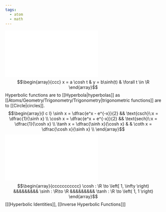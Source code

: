 ```yaml
---
tags:
  - atom
  - math
---
```

![300|center](hyperbola.excalidraw.md)
$$\begin{array}{ccc}
	x = a \cosh t & y = b\sinh(t) & \forall t \in \R
\end{array}$$
Hyperbolic functions are to [[Hyperbola|hyperbolas]] as [[Atoms/Geometry/Trigonometry/Trigonometry|trigonometric functions]] are to [[Circle|circles]].
$$\begin{array}{l c l}
	\sinh x = \dfrac{e^x - e^{-x}}{2} &&
	\text{csch}\:x = \dfrac{1}{\sinh x}
	\\
	\cosh x = \dfrac{e^x + e^{-x}}{2} && 
	\text{sech}\:x = \dfrac{1}{\cosh x}
	\\
	\tanh x = \dfrac{\sinh x}{\cosh x} & &
	\coth x = \dfrac{\cosh x}{\sinh x}
	\\
\end{array}$$
![1000|center](hyperbolic-functions.excalidraw.md)
$$\begin{array}{ccccccccccc}
	\cosh : \R \to \left[ 1, \infty \right) &&&&&&&&&
	\sinh : \R\to \R &&&&&&&&&
	\tanh : \R \to \left( 1, 1 \right)
\end{array}$$
\[[[Hyperbolic Identities]], [[Inverse Hyperbolic Functions]]\]